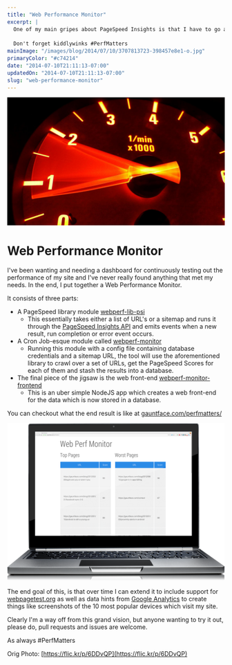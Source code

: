 ```yaml
---
title: "Web Performance Monitor"
excerpt: |
  One of my main gripes about PageSpeed Insights is that I have to go and manually run each of my pages through it. Instead I went and put together a little tool to do it for me.
  
  Don't forget kiddlywinks #PerfMatters
mainImage: "/images/blog/2014/07/10/3707813723-398457e8e1-o.jpg"
primaryColor: "#c74214"
date: "2014-07-10T21:11:13-07:00"
updatedOn: "2014-07-10T21:11:13-07:00"
slug: "web-performance-monitor"
---
```

![Key art for blog post "Web Performance Monitor "](/images/blog/2014/07/10/3707813723-398457e8e1-o.jpg)

# Web Performance Monitor 

I've been wanting and needing a dashboard for continuously testing out the performance of my site and I've never really found anything that met my needs. In the end, I put together a Web Performance Monitor.

It consists of three parts:

- A PageSpeed library module [webperf-lib-psi](https://github.com/gauntface/webperf-lib-psi)
    - This essentially takes either a list of URL's or a sitemap and runs it through the [PageSpeed Insights API](https://developers.google.com/speed/docs/insights/v1/getting_started) and emits events when a new result, run completion or error event occurs.
- A Cron Job-esque module called [webperf-monitor](https://github.com/gauntface/webperf-monitor)
    - Running this module with a config file containing database credentials and a sitemap URL, the tool will use the aforementioned library to crawl over a set of URLs, get the PageSpeed Scores for each of them and stash the results into a database.
- The final piece of the jigsaw is the web front-end [webperf-monitor-frontend](https://github.com/gauntface/webperf-monitor-frontend)
    - This is an uber simple NodeJS app which creates a web front-end for the data which is now stored in a database.

You can checkout what the end result is like at [gauntface.com/perfmatters/](https://gauntface.com/perfmatters/)

![Example Screenshot of Web Perf Monitor](/images/blog/2014/07/10/chromebook-pixel-web-perf-monitor.png "800")

The end goal of this, is that over time I can extend it to include support for [webpagetest.org](http://webpagetest.org) as well as data hints from [Google Analytics](http://www.google.com/analytics/) to create things like screenshots of the 10 most popular devices which visit my site.

Clearly I'm a way off from this grand vision, but anyone wanting to try it out, please do, pull requests and issues are welcome.

As always #PerfMatters

Orig Photo: [https://flic.kr/p/6DDvQP](https://flic.kr/p/6DDvQP)